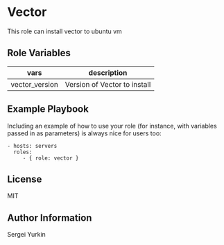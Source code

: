 Vector
=========

This role can install vector to ubuntu vm

Role Variables
--------------

|vars|description|
|----|-----------|
|vector_version| Version of Vector to install|

Example Playbook
----------------

Including an example of how to use your role (for instance, with variables passed in as parameters) is always nice for users too:

    - hosts: servers
      roles:
         - { role: vector }

License
-------

MIT

Author Information
------------------

Sergei Yurkin
